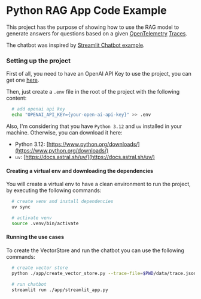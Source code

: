 # Python RAG App Code Example

This project has the purpose of showing how to use the RAG model to generate answers for questions based on a given [OpenTelemetry](https://opentelemetry.io/) [Traces](https://opentelemetry.io/docs/concepts/signals/traces/).

The chatbot was inspired by [Streamlit Chatbot example](https://github.com/streamlit/llm-examples/blob/main/Chatbot.py).

### Setting up the project

First of all, you need to have an OpenAI API Key to use the project, you can get one [here](https://platform.openai.com/signup).

Then, just create a `.env` file in the root of the project with the following content:

```sh
  # add openai api key
  echo "OPENAI_API_KEY={your-open-ai-api-key}" >> .env
```

Also, I'm considering that you have `Python 3.12` and `uv` installed in your machine. Otherwise, you can download it here:

- Python 3.12: [https://www.python.org/downloads/](https://www.python.org/downloads/)
- `uv`: [https://docs.astral.sh/uv/](https://docs.astral.sh/uv/)

#### Creating a virtual env and downloading the dependencies

You will create a virtual env to have a clean environment to run the project, by executing the following commands:

```sh
  # create venv and install dependencies
  uv sync

  # activate venv
  source .venv/bin/activate
```

#### Running the use cases

To create the VectorStore and run the chatbot you can use the following commands:

```sh
  # create vector store
  python ./app/create_vector_store.py --trace-file=$PWD/data/trace.json --preprocessed-trace-file=$PWD/data/trace-description.txt

  # run chatbot
  streamlit run ./app/streamlit_app.py
```
